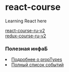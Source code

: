 # react-course
Learning React here

<a href='https://maxfarseer.gitbooks.io/react-course-ru-v2/content/'>react-course-ru-v2</a><br>
<a href='https://legacy.gitbook.com/book/maxfarseer/redux-course-ru-v2/details'>redux-course-ru-v2</a>

<h3>Полезная инфаБ</h3
<ol>
  <li><a href="https://reactjs.org/docs/typechecking-with-proptypes.html#proptypes">Подробнее о propTypes</a></li>
  <li><a href="https://reactjs.org/docs/events.html#supported-events">Полный список событий</a></li>
</ol>
